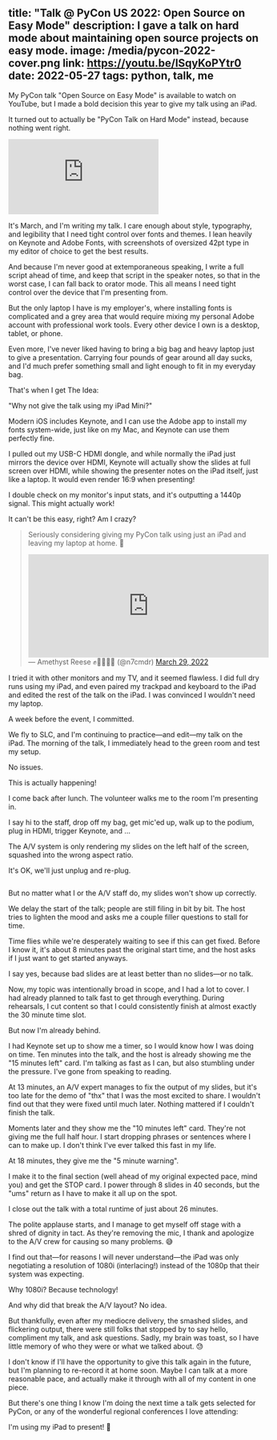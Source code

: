 title: "Talk @ PyCon US 2022: Open Source on Easy Mode"
description: I gave a talk on hard mode about maintaining open source projects on easy mode.
image: /media/pycon-2022-cover.png
link: https://youtu.be/lSqyKoPYtr0
date: 2022-05-27
tags: python, talk, me
---
My PyCon talk "Open Source on Easy Mode" is available to watch on YouTube,
but I made a bold decision this year to give my talk using an iPad.

It turned out to actually be "PyCon Talk on Hard Mode" instead,
because nothing went right.

<div class="embed">
    <iframe src="https://www.youtube-nocookie.com/embed/lSqyKoPYtr0" frameborder="0" allow="encrypted-media; picture-in-picture" allowfullscreen></iframe>
</div>

It's March, and I'm writing my talk. I care enough about style, typography, and legibility that
I need tight control over fonts and themes. I lean heavily on Keynote and Adobe Fonts, with
screenshots of oversized 42pt type in my editor of choice to get the best results.

And because I'm never good at extemporaneous speaking, I write a full script ahead of time, and
keep that script in the speaker notes, so that in the worst case, I can fall back to orator mode.
This all means I need tight control over the device that I'm presenting from.

But the only laptop I have is my employer's, where installing fonts is complicated and a grey
area that would require mixing my personal Adobe account with professional work tools. Every
other device I own is a desktop, tablet, or phone.

Even more, I've never liked having to bring a big bag and heavy laptop just to give a
presentation. Carrying four pounds of gear around all day sucks, and I'd much prefer
something small and light enough to fit in my everyday bag.

That's when I get The Idea:

"Why not give the talk using my iPad Mini?"

Modern iOS includes Keynote, and I can use the Adobe app to install my fonts system-wide, just
like on my Mac, and Keynote can use them perfectly fine.

I pulled out my USB-C HDMI dongle, and while normally the iPad just mirrors the device over HDMI,
Keynote will actually show the slides at full screen over HDMI, while showing the presenter notes
on the iPad itself, just like a laptop. It would even render 16:9 when presenting!

I double check on my monitor's input stats, and it's outputting a 1440p signal. This might
actually work!

It can't be this easy, right? Am I crazy?

<blockquote class="toot">
    <p lang="en" dir="ltr">
    Seriously considering giving my PyCon talk using just an iPad and leaving my laptop at home. 👀
    </p>
    <div class="embedshort">
        <iframe src="https://giphy.com/embed/EmYq28W9UwjsMfvSan" width="480" style="aspect-ratio: 480/206" frameBorder="0" class="giphy-embed" allowFullScreen></iframe>
    </div>
    &mdash; Amethyst Reese ✊🏳️‍🌈🏳️‍⚧️ (@n7cmdr) <a href="https://archive.ph/JQxQS">March 29, 2022</a>
</blockquote>

I tried it with other monitors and my TV, and it seemed flawless. I did full dry runs using my
iPad, and even paired my trackpad and keyboard to the iPad and edited the rest of the talk on
the iPad. I was convinced I wouldn't need my laptop.

A week before the event, I committed.

We fly to SLC, and I'm continuing to practice—and edit—my talk on the iPad. The morning of the
talk, I immediately head to the green room and test my setup.

No issues.

This is actually happening!

I come back after lunch. The volunteer walks me to the room I'm presenting in.

I say hi to the staff, drop off my bag, get mic'ed up, walk up to the podium, plug in HDMI,
trigger Keynote, and ...

The A/V system is only rendering my slides on the left half of the screen, squashed into the
wrong aspect ratio.

It's OK, we'll just unplug and re-plug.

<div class="thumbnails">
   <img class="nodropshadow" alt="" src="/media/pycon-2022-cover.png" />
</div>

But no matter what I or the A/V staff do, my slides won't show up correctly.

We delay the start of the talk; people are still filing in bit by bit. The host tries to lighten
the mood and asks me a couple filler questions to stall for time.

Time flies while we're desperately waiting to see if this can get fixed. Before I know it, it's
about 8 minutes past the original start time, and the host asks if I just want to get started
anyways.

I say yes, because bad slides are at least better than no slides—or no talk.

Now, my topic was intentionally broad in scope, and I had a lot to cover. I had already planned
to talk fast to get through everything. During rehearsals, I cut content so that I could
consistently finish at almost exactly the 30 minute time slot.

But now I'm already behind.

I had Keynote set up to show me a timer, so I would know how I was doing on time. Ten minutes
into the talk, and the host is already showing me the "15 minutes left" card. I'm talking as
fast as I can, but also stumbling under the pressure. I've gone from speaking to reading.

At 13 minutes, an A/V expert manages to fix the output of my slides, but it's too late for the
demo of "thx" that I was the most excited to share. I wouldn't find out that they were fixed
until much later. Nothing mattered if I couldn't finish the talk.

Moments later and they show me the "10 minutes left" card. They're not giving me the full half hour.
I start dropping phrases or sentences where I can to make up. I don't think I've ever talked
this fast in my life.

At 18 minutes, they give me the "5 minute warning".

I make it to the final section (well ahead of my original expected pace, mind you) and get the
STOP card. I power through 8 slides in 40 seconds, but the "ums" return as I have to make it
all up on the spot.

I close out the talk with a total runtime of just about 26 minutes.

The polite applause starts, and I manage to get myself off stage with a shred of dignity in tact.
As they're removing the mic, I thank and apologize to the A/V crew for causing so many problems. 😅

I find out that—for reasons I will never understand—the iPad was only negotiating a resolution
of 1080i (interlacing!) instead of the 1080p that their system was expecting.

Why 1080i? Because technology!

And why did that break the A/V layout? No idea.

But thankfully, even after my mediocre delivery, the smashed slides, and flickering output,
there were still folks that stopped by to say hello, compliment my talk, and ask questions.
Sadly, my brain was toast, so I have little memory of who they were or what we talked about. 😓

I don't know if I'll have the opportunity to give this talk again in the future, but I'm planning
to re-record it at home soon. Maybe I can talk at a more reasonable pace, and actually make it
through with all of my content in one piece.

But there's one thing I know I'm doing the next time a talk gets selected for PyCon, or any of
the wonderful regional conferences I love attending:

I'm using my iPad to present! 💪

